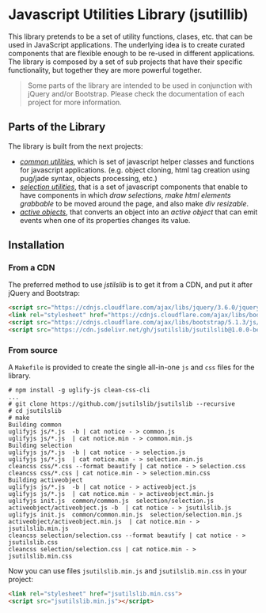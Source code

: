 # Javascript Utilities Library (jsutillib)
This library pretends to be a set of utility functions, clases, etc. that can be used in JavaScript applications. The underlying idea is to create curated components that are flexible enough to be re-used in different applications. The library is composed by a set of sub projects that have their specific functionality, but together they are more powerful together.

> Some parts of the library are intended to be used in conjunction with jQuery and/or Bootstrap. Please check the documentation of each project for more information.

## Parts of the Library

The library is built from the next projects:

- [_common utilities_](https://github.com/jsutilslib/common), which is set of javascript helper classes and functions for javascript applications. (e.g. object cloning, html tag creation using pug/jade syntax, objects processing, etc.)
- [_selection utilities_](https://github.com/jsutilslib/selection), that is a set of javascript components that enable to have components in which _draw selections_, _make html elements grabbable_ to be moved around the page, and also make _div resizable_.
- [_active objects_](https://github.com/jsutilslib/activeobject), that converts an object into an _active object_ that can emit events when one of its properties changes its value.

## Installation

### From a CDN

The preferred method to use _jstilslib_ is to get it from a CDN, and put it after jQuery and Bootstrap:

```html
<script src="https://cdnjs.cloudflare.com/ajax/libs/jquery/3.6.0/jquery.min.js"></script>
<link rel="stylesheet" href="https://cdnjs.cloudflare.com/ajax/libs/bootstrap/5.1.3/css/bootstrap.min.css">
<script src="https://cdnjs.cloudflare.com/ajax/libs/bootstrap/5.1.3/js/bootstrap.min.js"></script>
<script src="https://cdn.jsdelivr.net/gh/jsutilslib/jsutilslib@1.0.0-beta/jsutilslib.min.js"></script>
```

### From source

A `Makefile` is provided to create the single all-in-one `js` and `css` files for the library.

```console
# npm install -g uglify-js clean-css-cli
...
# git clone https://github.com/jsutilslib/jsutilslib --recursive
# cd jsutilslib
# make
Building common
uglifyjs js/*.js  -b | cat notice - > common.js
uglifyjs js/*.js  | cat notice.min - > common.min.js
Building selection
uglifyjs js/*.js  -b | cat notice - > selection.js
uglifyjs js/*.js  | cat notice.min - > selection.min.js
cleancss css/*.css --format beautify | cat notice - > selection.css
cleancss css/*.css | cat notice.min - > selection.min.css
Building activeobject
uglifyjs js/*.js  -b | cat notice - > activeobject.js
uglifyjs js/*.js  | cat notice.min - > activeobject.min.js
uglifyjs init.js  common/common.js  selection/selection.js  activeobject/activeobject.js -b  | cat notice - > jsutilslib.js
uglifyjs init.js  common/common.min.js  selection/selection.min.js  activeobject/activeobject.min.js  | cat notice.min - > jsutilslib.min.js
cleancss selection/selection.css --format beautify | cat notice - > jsutilslib.css
cleancss selection/selection.css | cat notice.min - > jsutilslib.min.css
```

Now you can use files `jsutilslib.min.js` and `jsutilslib.min.css` in your project:

```html
<link rel="stylesheet" href="jsutilslib.min.css">
<script src="jsutilslib.min.js"></script>
```
